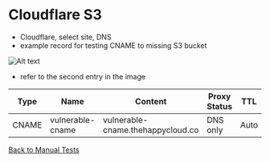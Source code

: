 # Cloudflare S3
* Cloudflare, select site, DNS
* example record for testing CNAME to missing S3 bucket

![Alt text](images/cloudflare-s3.png?raw=true "Example DNS record")

* refer to the second entry in the image

|Type|Name|Content|Proxy Status|TTL|
|----|----|-------|------------|---|
|CNAME|vulnerable-cname|vulnerable-cname.thehappycloud.co|DNS only|Auto|

[Back to Manual Tests](../manual-tests.md)